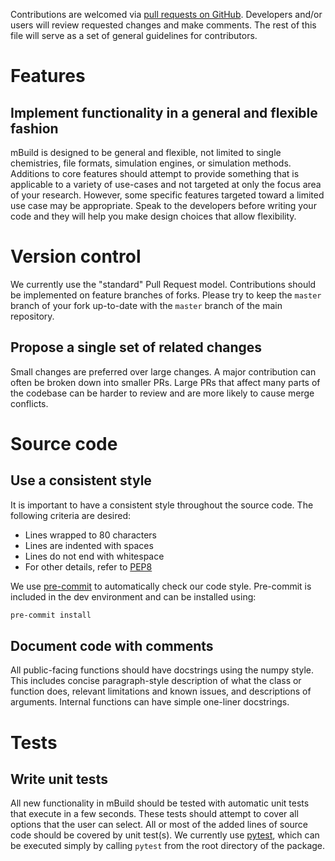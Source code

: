 Contributions are welcomed via [pull requests on GitHub](https://github.com/mosdef-hub/mbuild/pulls). Developers and/or
users will review requested changes and make comments. The rest of this file will serve as a set of general guidelines
for contributors.

# Features

## Implement functionality in a general and flexible fashion

mBuild is designed to be general and flexible, not limited to single chemistries, file formats, simulation engines, or
simulation methods. Additions to core features should attempt to provide something that is applicable to a variety of
use-cases and not targeted at only the focus area of your research. However, some specific features targeted toward
a limited use case may be appropriate. Speak to the developers before writing your code and they will help you make design
choices that allow flexibility.

# Version control

We currently use the "standard" Pull Request model. Contributions should be implemented on feature branches of forks.
Please try to keep the `master` branch of your fork up-to-date with the `master` branch of the main repository.

## Propose a single set of related changes

Small changes are preferred over large changes. A major contribution can often be broken down into smaller PRs. Large PRs that
affect many parts of the codebase can be harder to review and are more likely to cause merge conflicts.

# Source code

## Use a consistent style

It is important to have a consistent style throughout the source code. The following criteria are desired:

* Lines wrapped to 80 characters
* Lines are indented with spaces
* Lines do not end with whitespace
* For other details, refer to [PEP8](https://www.python.org/dev/peps/pep-0008)

We use [pre-commit](https://pre-commit.com/) to automatically check our code style. Pre-commit is included in the dev environment and can be installed using:

```bash
pre-commit install
```

## Document code with comments

All public-facing functions should have docstrings using the numpy style. This includes concise paragraph-style description
of what the class or function does, relevant limitations and known issues, and descriptions of arguments. Internal functions
can have simple one-liner docstrings.


# Tests

## Write unit tests

All new functionality in mBuild should be tested with automatic unit tests that execute in a few seconds. These tests
should attempt to cover all options that the user can select. All or most of the added lines of source code should be
covered by unit test(s). We currently use [pytest](https://docs.pytest.org/en/latest/), which can be executed simply by calling
`pytest` from the root directory of the package.

